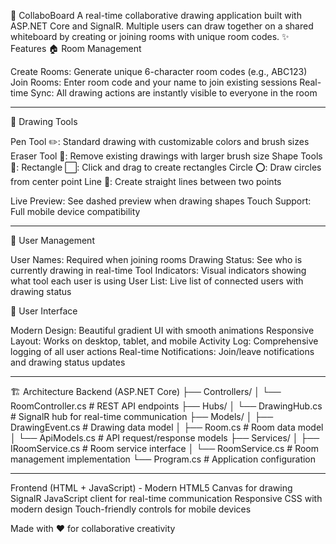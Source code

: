 🎨 CollaboBoard
A real-time collaborative drawing application built with ASP.NET Core and SignalR. Multiple users can draw together on a shared whiteboard by creating or joining rooms with unique room codes.
✨ Features
🏠 Room Management

Create Rooms: Generate unique 6-character room codes (e.g., ABC123)
Join Rooms: Enter room code and your name to join existing sessions
Real-time Sync: All drawing actions are instantly visible to everyone in the room

--------------------------------------------------------------------------------------------------------------------------------------------------------------------------------------------------------------------

🎨 Drawing Tools

Pen Tool ✏️: Standard drawing with customizable colors and brush sizes
Eraser Tool 🧽: Remove existing drawings with larger brush size
Shape Tools 📐:
  Rectangle ⬜: Click and drag to create rectangles
  Circle ⭕: Draw circles from center point
  Line 📏: Create straight lines between two points

Live Preview: See dashed preview when drawing shapes
Touch Support: Full mobile device compatibility

--------------------------------------------------------------------------------------------------------------------------------------------------------------------------------------------------------------------

👥 User Management

User Names: Required when joining rooms
Drawing Status: See who is currently drawing in real-time
Tool Indicators: Visual indicators showing what tool each user is using
User List: Live list of connected users with drawing status

📱 User Interface

Modern Design: Beautiful gradient UI with smooth animations
Responsive Layout: Works on desktop, tablet, and mobile
Activity Log: Comprehensive logging of all user actions
Real-time Notifications: Join/leave notifications and drawing status updates

--------------------------------------------------------------------------------------------------------------------------------------------------------------------------------------------------------------------

🏗️ Architecture
Backend (ASP.NET Core)
├── Controllers/
│   └── RoomController.cs      # REST API endpoints
├── Hubs/
│   └── DrawingHub.cs          # SignalR hub for real-time communication
├── Models/
│   ├── DrawingEvent.cs        # Drawing data model
│   ├── Room.cs                # Room data model
│   └── ApiModels.cs           # API request/response models
├── Services/
│   ├── IRoomService.cs        # Room service interface
│   └── RoomService.cs         # Room management implementation
└── Program.cs                 # Application configuration

--------------------------------------------------------------------------------------------------------------------------------------------------------------------------------------------------------------------

Frontend (HTML + JavaScript) - 
Modern HTML5 Canvas for drawing
SignalR JavaScript client for real-time communication
Responsive CSS with modern design
Touch-friendly controls for mobile devices




Made with ❤️ for collaborative creativity
